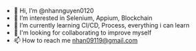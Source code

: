 - 👋 Hi, I’m @nhannguyen0120
- 👀 I’m interested in Selenium, Appium, Blockchain
- 🌱 I’m currently learning CI/CD, Process, everything i can learn
- 💞️ I'm looking for collaborating to improve myself
- 📫 How to reach me nhan09119@gmail.com

<!---
nhannguyen0120/nhannguyen0120 is a ✨ special ✨ repository because its `README.md` (this file) appears on your GitHub profile.
You can click the Preview link to take a look at your changes.
--->
